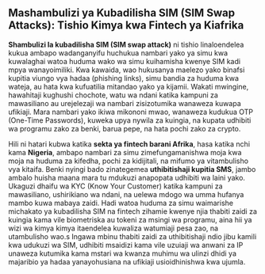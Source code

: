 ## Mashambulizi ya Kubadilisha SIM (SIM Swap Attacks): Tishio Kimya kwa Fintech ya Kiafrika

**Shambulizi la kubadilisha SIM (SIM swap attack)** ni tishio linaloendelea kukua ambapo wadanganyifu huchukua nambari yako ya simu kwa kuwalaghai watoa huduma wako wa simu kuihamisha kwenye SIM kadi mpya wanayoimiliki. Kwa kawaida, wao hukusanya maelezo yako binafsi kupitia viungo vya hadaa (phishing links), simu bandia za huduma kwa wateja, au hata kwa kufuatilia mitandao yako ya kijamii. Wakati mwingine, hawahitaji kughushi chochote, watu wa ndani katika kampuni za mawasiliano au urejelezaji wa nambari zisizotumika wanaweza kuwapa ufikiaji. Mara nambari yako ikiwa mikononi mwao, wanaweza kudukua OTP (One-Time Passwords), kuweka upya nywila za kuingia, na kupata udhibiti wa programu zako za benki, barua pepe, na hata pochi zako za crypto.

Hili ni hatari kubwa katika **sekta ya fintech barani Afrika**, hasa katika nchi kama **Nigeria**, ambapo nambari za simu zimefungamanishwa moja kwa moja na huduma za kifedha, pochi za kidijitali, na mifumo ya vitambulisho vya kitaifa. Benki nyingi bado zinategemea **uthibitishaji kupitia SMS**, jambo ambalo huisha maana mara tu mdukuzi anapopata udhibiti wa laini yako. Ukaguzi dhaifu wa KYC (Know Your Customer) katika kampuni za mawasiliano, ushirikiano wa ndani, na uelewa mdogo wa umma hufanya mambo kuwa mabaya zaidi. Hadi watoa huduma za simu waimarishe michakato ya kubadilisha SIM na fintech zihamie kwenye njia thabiti zaidi za kuingia kama vile biometriska au tokeni za msingi wa programu, aina hii ya wizi wa kimya kimya itaendelea kuwaliza watumiaji pesa zao, na utambulisho wao.s Ingawa mbinu thabiti zaidi za uthibitishaji ndio jibu kamili kwa udukuzi wa SIM, udhibiti msaidizi kama vile uzuiaji wa anwani za IP unaweza kutumika kama mstari wa kwanza muhimu wa ulinzi dhidi ya majaribio ya hadaa yanayohusiana na ufikiaji usioidhinishwa kwa ujumla.